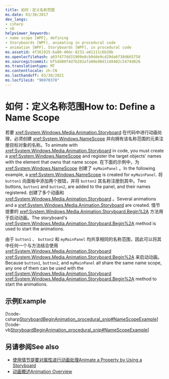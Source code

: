 ```yaml
---
title: 如何：定义名称范围
ms.date: 03/30/2017
dev_langs:
- csharp
- vb
helpviewer_keywords:
- name scope [WPF], defining
- Storyboards [WPF], animating in procedural code
- animation [WPF], Storyboards [WPF], in procedural code
ms.assetid: 4f361925-6a08-40dc-8231-a61111c6b28b
ms.openlocfilehash: a03f477dd31909e8cb9dde9cd29da6f38d665758
ms.sourcegitcommit: bf5dd80f4d7b202afa90e90d1148402c5474d826
ms.translationtype: MT
ms.contentlocale: zh-CN
ms.lasthandoff: 03/30/2021
ms.locfileid: "96970378"
---
```

# <a name="how-to-define-a-name-scope"></a><span data-ttu-id="21409-102">如何：定义名称范围</span><span class="sxs-lookup"><span data-stu-id="21409-102">How to: Define a Name Scope</span></span>
<span data-ttu-id="21409-103">若要 <xref:System.Windows.Media.Animation.Storyboard> 在代码中进行动画处理，必须创建 <xref:System.Windows.NameScope> 并向拥有该名称范围的元素注册目标对象的名称。</span><span class="sxs-lookup"><span data-stu-id="21409-103">To animate with <xref:System.Windows.Media.Animation.Storyboard> in code, you must create a <xref:System.Windows.NameScope> and register the target objects' names with the element that owns that name scope.</span></span> <span data-ttu-id="21409-104">在下面的示例中，为 <xref:System.Windows.NameScope> 创建了 `myMainPanel` 。</span><span class="sxs-lookup"><span data-stu-id="21409-104">In the following example, a <xref:System.Windows.NameScope> is created for `myMainPanel`.</span></span> <span data-ttu-id="21409-105">将 `button1` 向面板中添加两个按钮，并将 `button2` 其名称注册到其中。</span><span class="sxs-lookup"><span data-stu-id="21409-105">Two buttons, `button1` and `button2`, are added to the panel, and their names registered.</span></span> <span data-ttu-id="21409-106">创建了多个动画和 <xref:System.Windows.Media.Animation.Storyboard> 。</span><span class="sxs-lookup"><span data-stu-id="21409-106">Several animations and a <xref:System.Windows.Media.Animation.Storyboard> are created.</span></span> <span data-ttu-id="21409-107">情节提要的 <xref:System.Windows.Media.Animation.Storyboard.Begin%2A> 方法用于启动动画。</span><span class="sxs-lookup"><span data-stu-id="21409-107">The storyboard's <xref:System.Windows.Media.Animation.Storyboard.Begin%2A> method is used to start the animations.</span></span>  
  
 <span data-ttu-id="21409-108">由于 `button1` 、 `button2` 和 `myMainPanel` 均共享相同的名称范围，因此可以将其中任何一个与方法结合使用 <xref:System.Windows.Media.Animation.Storyboard> <xref:System.Windows.Media.Animation.Storyboard.Begin%2A> 来启动动画。</span><span class="sxs-lookup"><span data-stu-id="21409-108">Because `button1`, `button2`, and `myMainPanel` all share the same name scope, any one of them can be used with the <xref:System.Windows.Media.Animation.Storyboard> <xref:System.Windows.Media.Animation.Storyboard.Begin%2A> method to start the animations.</span></span>  
  
## <a name="example"></a><span data-ttu-id="21409-109">示例</span><span class="sxs-lookup"><span data-stu-id="21409-109">Example</span></span>  
 [!code-csharp[StoryboardBeginAnimation_procedural_snip#NameScopeExample](~/samples/snippets/csharp/VS_Snippets_Wpf/StoryboardBeginAnimation_procedural_snip/CSharp/ScopeExample.cs#namescopeexample)]
 [!code-vb[StoryboardBeginAnimation_procedural_snip#NameScopeExample](~/samples/snippets/visualbasic/VS_Snippets_Wpf/StoryboardBeginAnimation_procedural_snip/visualbasic/scopeexample.vb#namescopeexample)]  
  
## <a name="see-also"></a><span data-ttu-id="21409-110">另请参阅</span><span class="sxs-lookup"><span data-stu-id="21409-110">See also</span></span>

- [<span data-ttu-id="21409-111">使用情节提要对属性进行动画处理</span><span class="sxs-lookup"><span data-stu-id="21409-111">Animate a Property by Using a Storyboard</span></span>](how-to-animate-a-property-by-using-a-storyboard.md)
- [<span data-ttu-id="21409-112">动画概述</span><span class="sxs-lookup"><span data-stu-id="21409-112">Animation Overview</span></span>](animation-overview.md)
